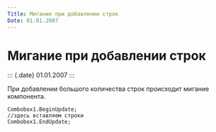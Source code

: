```yaml
---
Title: Мигание при добавлении строк
Date: 01.01.2007
---
```



Мигание при добавлении строк
============================

::: {.date}
01.01.2007
:::

При добавлении большого количества строк происходит мигание компонента.

    Combobox1.BeginUpdate;
    //здесь вставляем строки
    Combobox1.EndUpdate;
